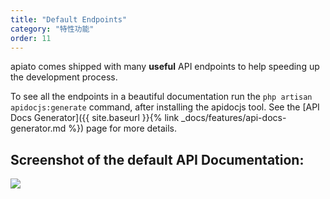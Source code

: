 ```yaml
---
title: "Default Endpoints"
category: "特性功能"
order: 11
---
```


apiato comes shipped with many **useful** API endpoints to help speeding up the development process.

To see all the endpoints in a beautiful documentation run the `php artisan apidocjs:generate` command, after installing the apidocjs tool. See the [API Docs Generator]({{ site.baseurl }}{% link _docs/features/api-docs-generator.md %}) page for more details.

## Screenshot of the default API Documentation:

![](https://s19.postimg.org/nwxrejwyb/d17df37-_Screen__Shot_2017-02-16_at_5.08.54__PM.png)
